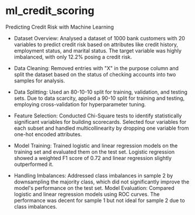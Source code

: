 # ml_credit_scoring

Predicting Credit Risk with Machine Learning

- Dataset Overview: Analysed a dataset of 1000 bank customers with 20 variables to predict credit risk based on attributes like credit history, employment status, and marital status. The target variable was highly imbalanced, with only 12.2% posing a credit risk.

- Data Cleaning: Removed entries with "X" in the purpose column and split the dataset based on the status of checking accounts into two samples for analysis.

- Data Splitting: Used an 80-10-10 split for training, validation, and testing sets. Due to data scarcity, applied a 90-10 split for training and testing, employing cross-validation for hyperparameter tuning.

- Feature Selection: Conducted Chi-Square tests to identify statistically significant variables for building scorecards. Selected four variables for each subset and handled multicollinearity by dropping one variable from one-hot encoded attributes.

- Model Training: Trained logistic and linear regression models on the training set and evaluated them on the test set. Logistic regression showed a weighted F1 score of 0.72 and linear regression slightly outperformed it.

- Handling Imbalances: Addressed class imbalances in sample 2 by downsampling the majority class, which did not significantly improve the model's performance on the test set.
Model Evaluation: Compared logistic and linear regression models using ROC curves. The performance was decent for sample 1 but not ideal for sample 2 due to class imbalances.
